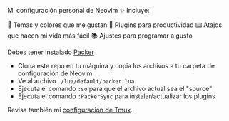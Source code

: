 Mi configuración personal de Neovim ✨
Incluye:

🎨 Temas y colores que me gustan
🔧 Plugins para productividad
⌨️ Atajos que hacen mi vida más fácil
📚 Ajustes para programar a gusto

Debes tener instalado [Packer](https://github.com/wbthomason/packer.nvim)

- Clona este repo en tu máquina y copia los archivos a tu carpeta de configuración de Neovim
- Ve al archivo `./lua/default/packer.lua`
- Ejecuta el comando `:so` para que el archivo actual sea el "source" 
- Ejecuta el comando `:PackerSync` para instalar/actualizar los plugins

Revisa también mi [configuración de Tmux](https://github.com/TommyBermu/tmux).
